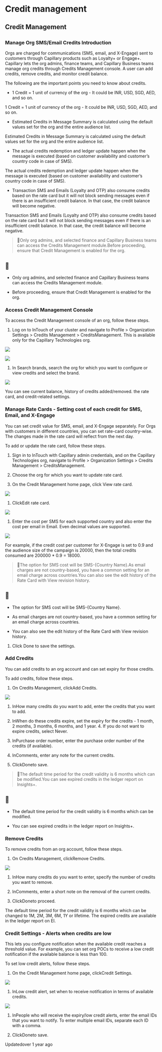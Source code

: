 # Credit management

## Credit Management

## 

### Manage Org SMS/Email Credits Introduction

Orgs are charged for communications (SMS, email, and X-Engage) sent to customers through Capillary products such as Loyalty+ or Engage+.  Capillary lets the org admins, finance teams, and Capillary Business teams manage org credits through Credits Management console. A user can add credits, remove credits, and monitor credit balance.

The following are the important points you need to know about credits.

- 1 Credit = 1 unit of currency of the org - It could be INR, USD, SGD, AED, and so on.

1 Credit = 1 unit of currency of the org - It could be INR, USD, SGD, AED, and so on.

- Estimated Credits in Message Summary is calculated using the default values set for the org and the entire audience list.

Estimated Credits in Message Summary is calculated using the default values set for the org and the entire audience list.

- The actual credits redemption and ledger update happen when the message is executed (based on customer availability and customer’s country code in case of SMS).

The actual credits redemption and ledger update happen when the message is executed (based on customer availability and customer’s country code in case of SMS).

- Transaction SMS and Emails (Loyalty and OTP) also consume credits based on the rate card but it will not block sending messages even if there is an insufficient credit balance.  In that case, the credit balance will become negative.

Transaction SMS and Emails (Loyalty and OTP) also consume credits based on the rate card but it will not block sending messages even if there is an insufficient credit balance.  In that case, the credit balance will become negative.

> 📘Only org admins, and selected finance and Capillary Business teams can access the Credits Management module.Before proceeding, ensure that Credit Management is enabled for the org.

## 📘

- Only org admins, and selected finance and Capillary Business teams can access the Credits Management module.

- Before proceeding, ensure that Credit Management is enabled for the org.

### Access Credit Management Console

To access the Credit Management console of an org, follow these steps.

1. Log on to InTouch of your cluster and navigate to Profile > Organization Settings > Credits Management > CreditsManagement. This is available only for the Capillary Technologies org.

![](https://files.readme.io/daf6711-JQGf_oJevjvxkSp3NGH-_v8s8Lae-I4fkA.png)

![](https://files.readme.io/6f51539-z1LmKJ3Exkewk4fnQEM10chMTq9N932u2w.png)

1. In Search brands, search the org for which you want to configure or view credits and select the brand.

![](https://files.readme.io/10b315e-hfcAMv_ygfRShcRLVXwQ9YUykwxg60uzEw.png)

You can see current balance, history of credits added/removed. the rate card, and credit-related settings.

### Manage Rate Cards - Setting cost of each credit for SMS, Email, and X-Engage

You can set credit value for SMS, email, and X-Engage separately. For Orgs with customers in different countries, you can set rate-card country-wise. The changes made in the rate card will reflect from the next day.

To add or update the rate card, follow these steps.

1. Sign in to InTouch with Capillary admin credentials, and on the Capillary Technologies org, navigate to Profile > Organization Settings > Credits Management > CreditsManagement.

2. Choose the org for which you want to update rate card.

3. On the Credit Management home page, click View rate card.

![](https://files.readme.io/6681880-b0PYmQDcqUklkSm_e528e4xHy0Ph2U_MAQ.png)

1. ClickEdit rate card.

![](https://files.readme.io/6b50126-RfDXRsiVq5pjiojzk-kwgJ1MP_yEV_UZ_g.png)

1. Enter the cost per SMS for each supported country and also enter the cost per email in Email. Even decimal values are supported.

![](https://files.readme.io/200d8d5-jkFwNklh0aqFyOKu0VFuWZaEMNeJRrZuww.png)

For example, if the credit cost per customer for X-Engage is set to 0.9 and the audience size of the campaign is 20000, then the total credits consumed are 200000 * 0.9 = 18000.

> 📘The option for SMS cost will be SMS-{Country Name}.As email charges are not country-based, you have a common setting for an email charge across countries.You can also see the edit history of the Rate Card with View revision history.

## 📘

- The option for SMS cost will be SMS-{Country Name}.

- As email charges are not country-based, you have a common setting for an email charge across countries.

- You can also see the edit history of the Rate Card with View revision history.

1. Click Done to save the settings.

### Add Credits

You can add credits to an org account and can set expiry for those credits.

To add credits, follow these steps.

1. On Credits Management, clickAdd Credits.

![](https://files.readme.io/642db6d-Uyvkcj1p9ssy-GnpRGchhf7vuSnlbzdrTA.png)

1. InHow many credits do you want to add, enter the credits that you want to add.

2. InWhen do these credits expire, set the expiry for the credits - 1 month, 2 months, 3 months, 6 months, and 1 year. 4. If you do not want to expire credits, select Never.

3. InPurchase order number, enter the purchase order number of the credits (if available).

4. InComments, enter any note for the current credits.

5. ClickDoneto save.

> 📘The default time period for the credit validity is 6 months which can be modified.You can see expired credits in the ledger report on Insights+.

## 📘

- The default time period for the credit validity is 6 months which can be modified.

- You can see expired credits in the ledger report on Insights+.

### Remove Credits

To remove credits from an org account, follow these steps.

1. On Credits Management, clickRemove Credits.

![](https://files.readme.io/da2bfa7-CWH2yqc5bEM-KQ7hcXlQnBLwVfQe6ryW-g.png)

1. InHow many credits do you want to enter, specify the number of credits you want to remove.

2. InComments, enter a short note on the removal of the current credits.

3. ClickDoneto proceed.

The default time period for the credit validity is 6 months which can be changed to 1M, 2M, 3M, 6M, 1Y or lifetime. The expired credits are available in the ledger report on EI.

### Credit Settings - Alerts when credits are low

This lets you configure notification when the available credit reaches a threshold value. For example, you can set org POCs to receive a low credit notification if the available balance is less than 100.

To set low credit alerts, follow these steps.

1. On the Credit Management home page, clickCredit Settings.

![](https://files.readme.io/81f2fec-O6lshghnpypYHzEZiqJuhc3CLolkE6tTlA.png)

1. InLow credit alert, set when to receive notification in terms of available credits.

![](https://files.readme.io/7815138-Gh4JEURlPcbdxRvDRCAktj7_TlvkqYDr5w.png)

1. InPeople who will receive the expiry/low credit alerts, enter the email IDs that you want to notify. To enter multiple email IDs, separate each ID with a comma.

2. ClickDoneto save.

Updatedover 1 year ago